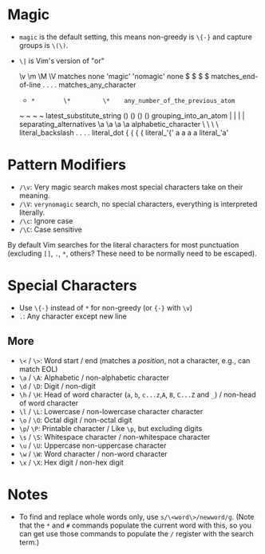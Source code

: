 # Magic

- `magic` is the default setting, this means non-greedy is `\{-}` and capture groups is `\(\)`.
- `\|` is Vim's version of "or"

	\v    \m       \M         \V    matches
	none  'magic'  'nomagic'  none
	$     $        $          \$    matches_end-of-line
	.     .        \.         \.    matches_any_character
	*     *        \*         \*    any_number_of_the_previous_atom
	~     ~        \~         \~    latest_substitute_string
	()    \(\)     \(\)       \(\)  grouping_into_an_atom
	|     \|       \|         \|    separating_alternatives
	\a    \a       \a         \a    alphabetic_character
	\\    \\       \\         \\    literal_backslash
	\.    \.       .          .     literal_dot
	\{    {        {          {     literal_'{'
	a     a        a          a     literal_'a'

# Pattern Modifiers

* `/\v`: Very magic search makes most special characters take on their meaning.
* `/\V`: `verynomagic` search, no special characters, everything is interpreted literally.
* `/\c`: Ignore case
* `/\C`: Case sensitive

By default Vim searches for the literal characters for most punctuation (excluding `[]`, `.`, `*`, others? These need to be normally need to be escaped).

# Special Characters

* Use `\{-}` instead of `*` for non-greedy (or `{-}` with `\v`)
* `.`: Any character except new line

## More

* `\<` / `\>`: Word start / end (matches a *position*, not a character, e.g., can match EOL)
* `\a` / `\A`: Alphabetic / non-alphabetic character
* `\d` / `\D`: Digit / non-digit
* `\h` / `\H`: Head of word character (`a`, `b`, `c...z`,`A`, `B`, `C...Z` and `_`) / non-head of word character
* `\l` / `\L`: Lowercase / non-lowercase character character
* `\o` / `\O`: Octal digit / non-octal digit
* `\p`/ `\P`: Printable character / Like `\p`, but excluding digits
* `\s` / `\S`: Whitespace character / non-whitespace character
* `\u` / `\U`: Uppercase non-uppercase character
* `\w` / `\W`: Word character / non-word character
* `\x` / `\X`: Hex digit / non-hex digit

# Notes

- To find and replace whole words only, use `s/\<word\>/newword/g`. (Note that the `*` and `#` commands populate the current word with this, so you can get use those commands to populate the `/` register with the search term.)
